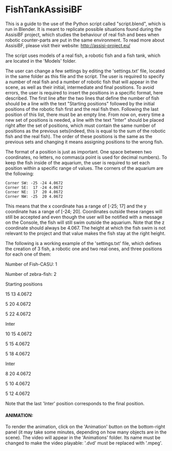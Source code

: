 # FishTankAssisiBF

This is a guide to the use of the Python script called "script.blend", which is run in Blender. It is meant to replicate possible situations found during the AssisiBF project, which studies the behaviour of real fish and bees when robotic counter-parts are put in the same environment. To read more about AssisiBF, please visit their website: http://assisi-project.eu/

The script uses models of a real fish, a robotic fish and a fish tank, which are located in the 'Models' folder.

The user can change a few settings by editing the 'settings.txt' file, located in the same folder as this file and the script. The user is required to specify a number of real fish and a number of robotic fish that will appear in the scene, as well as their initial, intermediate and final positions. To avoid errors, the user is required to insert the positions in a specific format, here described.
The first line after the two lines that define the number of fish should be a line with the text "Starting positions" followed by the initial positions of the robotic fish first and the real fish then. Following the last position of this list, there must be an empty line. From now on, every time a new set of positions is needed, a line with the text "Inter" should be placed right after the set of positions, which must contain the same number of positions as the previous sets(indeed, this is equal to the sum of the robotic fish and the real fish). The order of these positions is the same as the previous sets and changing it means assigning positions to the wrong fish.

The format of a position is just as important. One space between two coordinates, no letters, no commas(a point is used for decimal numbers). To keep the fish inside of the aquarium, the user is required to set each position within a specific range of values. The corners of the aquarium are the following:

	Corner SW: -25 -24 4.0672
	Corner SE:  17 -24 4.0672
	Corner NE:  17  20 4.0672
	Corner NW: -25  20 4.0672

This means that the x coordinate has a range of [-25; 17] and the y coordinate has a range of [-24; 20]. Coordinates outside these ranges will still be accepted and even though the user will be notified with a message on the Console, the fish will still swim outside the aquarium. Note that the z coordinate should always be 4.067. The height at which the fish swim is not relevant to the project and that value makes the fish stay at the right height.

The following is a working example of the 'settings.txt' file, which defines the creation of 3 fish, a robotic one and two real ones, and three positions for each one of them:



Number of Fish-CASU: 1

Number of zebra-fish: 2


Starting positions

15 13 4.0672

5 20 4.0672

5 22 4.0672



Inter

10 15 4.0672

5 15 4.0672

5 18 4.0672



Inter

8 20 4.0672

5 10 4.0672

5 12 4.0672



Note that the last 'Inter' position corresponds to the final position.


#### ANIMATION:

To render the animation, click on the 'Animation' button on the bottom-right panel (it may take some minutes, depending on how many objects are in the scene). The video will appear in the 'Animations' folder. Its name must be changed to make the video playable: '.dvd' must be replaced with '.mpeg'.